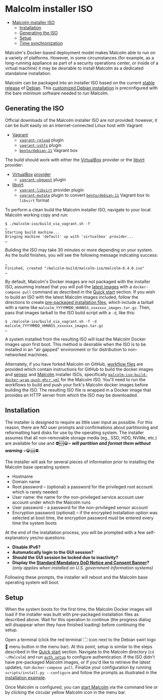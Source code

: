 # <a name="ISO"></a>Malcolm installer ISO

* [Malcolm installer ISO](#ISO)
    - [Installation](#ISOInstallation)
    - [Generating the ISO](#ISOBuild)
    - [Setup](#ISOSetup)
    - [Time synchronization](time-sync.md#ConfigTime)

Malcolm's Docker-based deployment model makes Malcolm able to run on a variety of platforms. However, in some circumstances (for example, as a long-running appliance as part of a security operations center, or inside of a virtual machine) it may be desirable to install Malcolm as a dedicated standalone installation.

Malcolm can be packaged into an installer ISO based on the current [stable release](https://wiki.debian.org/DebianStable) of [Debian](https://www.debian.org/). This [customized Debian installation](https://wiki.debian.org/DebianLive) is preconfigured with the bare minimum software needed to run Malcolm.

## <a name="ISOBuild"></a>Generating the ISO

Official downloads of the Malcolm installer ISO are not provided: however, it can be built easily on an internet-connected Linux host with Vagrant:

* [Vagrant](https://www.vagrantup.com/)
    - [`vagrant-reload`](https://github.com/aidanns/vagrant-reload) plugin
    - [`vagrant-sshfs`](https://github.com/dustymabe/vagrant-sshfs) plugin
    - [`bento/debian-11`](https://app.vagrantup.com/bento/boxes/debian-11) Vagrant box

The build should work with either the [VirtualBox](https://www.virtualbox.org/) provider or the [libvirt](https://libvirt.org/) provider:

* [VirtualBox](https://www.virtualbox.org/) [provider](https://www.vagrantup.com/docs/providers/virtualbox)
    - [`vagrant-vbguest`](https://github.com/dotless-de/vagrant-vbguest) plugin
* [libvirt](https://libvirt.org/) 
    - [`vagrant-libvirt`](https://github.com/vagrant-libvirt/vagrant-libvirt) provider plugin
    - [`vagrant-mutate`](https://github.com/sciurus/vagrant-mutate) plugin to convert [`bento/debian-11`](https://app.vagrantup.com/bento/boxes/debian-11) Vagrant box to `libvirt` format

To perform a clean build the Malcolm installer ISO, navigate to your local Malcolm working copy and run:

```
$ ./malcolm-iso/build_via_vagrant.sh -f
…
Starting build machine...
Bringing machine 'default' up with 'virtualbox' provider...
…
```

Building the ISO may take 30 minutes or more depending on your system. As the build finishes, you will see the following message indicating success:

```
…
Finished, created "/malcolm-build/malcolm-iso/malcolm-6.4.0.iso"
…
```

By default, Malcolm's Docker images are not packaged with the installer ISO, assuming instead that you will pull the [latest images](https://hub.docker.com/u/malcolmnetsec) with a `docker-compose pull` command as described in the [Quick start](quickstart.md#QuickStart) section. If you wish to build an ISO with the latest Malcolm images included, follow the directions to create [pre-packaged installation files](development.md#Packager), which include a tarball with a name like `malcolm_YYYYMMDD_HHNNSS_xxxxxxx_images.tar.gz`. Then, pass that images tarball to the ISO build script with a `-d`, like this:

```
$ ./malcolm-iso/build_via_vagrant.sh -f -d malcolm_YYYYMMDD_HHNNSS_xxxxxxx_images.tar.gz
…
```

A system installed from the resulting ISO will load the Malcolm Docker images upon first boot. This method is desirable when the ISO is to be installed in an "air gapped" environment or for distribution to non-networked machines.

Alternately, if you have forked Malcolm on GitHub, [workflow files](./.github/workflows/) are provided which contain instructions for GitHub to build the docker images and [sensor](live-analysis.md#Hedgehog) and [Malcolm](#ISO) installer ISOs, specifically [`malcolm-iso-build-docker-wrap-push-ghcr.yml`](./.github/workflows/malcolm-iso-build-docker-wrap-push-ghcr.yml) for the Malcolm ISO. You'll need to run the workflows to build and push your fork's Malcolm docker images before building the ISO. The resulting ISO file is wrapped in a Docker image that provides an HTTP server from which the ISO may be downloaded.

## <a name="ISOInstallation"></a>Installation

The installer is designed to require as little user input as possible. For this reason, there are NO user prompts and confirmations about partitioning and reformatting hard disks for use by the operating system. The  installer assumes that all non-removable storage media (eg., SSD, HDD, NVMe, etc.) are available for use and ⛔🆘😭💀 ***will partition and format them without warning*** 💀😭🆘⛔.

The installer will ask for several pieces of information prior to installing the Malcolm base operating system:

* Hostname
* Domain name
* Root password – (optional) a password for the privileged root account which is rarely needed
* User name: the name for the non-privileged service account user account under which the Malcolm runs
* User password – a password for the non-privileged sensor account
* Encryption password (optional) – if the encrypted installation option was selected at boot time, the encryption password must be entered every time the system boots

At the end of the installation process, you will be prompted with a few self-explanatory yes/no questions:

* **Disable IPv6?**
* **Automatically login to the GUI session?**
* **Should the GUI session be locked due to inactivity?**
* **Display the [Standard Mandatory DoD Notice and Consent Banner](https://www.stigviewer.com/stig/application_security_and_development/2018-12-24/finding/V-69349)?** *(only applies when installed on U.S. government information systems)*

Following these prompts, the installer will reboot and the Malcolm base operating system will boot.

## <a name="ISOSetup"></a>Setup

When the system boots for the first time, the Malcolm Docker images will load if the installer was built with pre-packaged installation files as described above. Wait for this operation to continue (the progress dialog will disappear when they have finished loading) before continuing the setup.

Open a terminal (click the red terminal 🗔 icon next to the Debian swirl logo 🍥 menu button in the menu bar). At this point, setup is similar to the steps described in the [Quick start](quickstart.md#QuickStart) section. Navigate to the Malcolm directory (`cd ~/Malcolm`) and run [`auth_setup`](authsetup.md#AuthSetup) to configure authentication. If the ISO didn't have pre-packaged Malcolm images, or if you'd like to retrieve the latest updates, run `docker-compose pull`. Finalize your configuration by running `scripts/install.py --configure` and follow the prompts as illustrated in the [installation example](ubuntu-install-example.md#InstallationExample).

Once Malcolm is configured, you can [start Malcolm](running.md#Starting) via the command line or by clicking the circular yellow Malcolm icon in the menu bar.